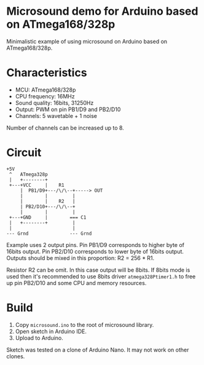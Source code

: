 # Microsound demo for Arduino based on ATmega168/328p

Minimalistic example of using microsound on Arduino based on ATmega168/328p.

# Characteristics

- MCU: ATmega168/328p
- CPU frequency: 16MHz
- Sound quality: 16bits, 31250Hz
- Output: PWM on pin PB1/D9 and PB2/D10
- Channels: 5 wavetable + 1 noise

Number of channels can be increased up to 8.

# Circuit

```
+5V    
 ^   ATmega328p
 |   +--------+
 +---+VCC     |    R1
     |  PB1/D9+---/\/\--+-----> OUT
     |        |         |
     |        |    R2   |
     | PB2/D10+---/\/\--+
     |        |         |
 +---+GND     |        === C1
 |   +--------+         |
 |                      |
--- Grnd               --- Grnd
```

Example uses 2 output pins. 
Pin PB1/D9 corresponds to higher byte of 16bits output.
Pin PB2/D10 corresponds to lower byte of 16bits output. 
Outputs should be mixed in this proportion: R2 = 256 * R1.

Resistor R2 can be omit. In this case output will be 8bits. 
If 8bits mode is used then it's recommended to use 8bits driver `atmega328Ptimer1.h` to free up pin PB2/D10 and some CPU and memory resources.

# Build

1. Copy `microsound.ino` to the root of microsound library.
2. Open sketch in Arduino IDE.
3. Upload to Arduino.

Sketch was tested on a clone of Arduino Nano. It may not work on other clones.